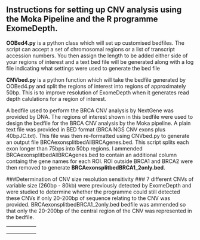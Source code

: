 ﻿## Instructions for setting up CNV analysis using the Moka Pipeline and the R programme ExomeDepth. ##

__OOBed4.py__ is a python class which will set up customised bedfiles. The script can accept a set of chromosomal regions or a list of transcript accession numbers. You then assign the length to be added either side of your regions of interest and a text bed file will be generated along with a log file indicating what settings were used to generate the bed file

__CNVbed.py__ is a python function which will take the bedfile generated by OOBed4.py and split the regions of interest into regions of approximately 50bp. This is to improve resolution of ExomeDepth when it generates read depth calulations for a region of interest. 

A bedfile used to perform the BRCA CNV analysis by NextGene was provided by DNA. The regions of interest shown in this bedfile were used to design the bedfile for the BRCA CNV analysis by the Moka pipeline.
A plain text file was provided in BED format (BRCA NGS CNV exons plus 40bpJC.txt). This file was then re-formatted using CNVbed.py to generate an output file BRCAexonsplitbedAllBRCAgenes.bed. This script splits each exon longer than 75bps into 50bp regions. I ammended BRCAexonsplitbedAllBRCAgenes.bed to contain an additional column containg the gene names for each ROI. ROI outside BRCA1 and BRCA2 were then removed to generate __BRCAexonsplitbedBRCA1_2only.bed__.

###Determination of CNV size resolution sensitivity ###
7 different CNVs of variable size (260bp - 80kb) were previously detected by ExomeDepth and were studied to determine whether the programme could still detected these CNVs if only 20-200bp of sequence relating to the CNV was provided. BRCAexonsplitbedBRCA1_2only.bed bedfile was ammended so that only the 20-200bp of the central region of the CNV was represented in the bedfile. 

|   |   |   |   |   |
|---|---|---|---|---|
|   |   |   |   |   |
|   |   |   |   |   |
|   |   |   |   |   |


